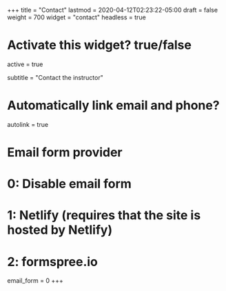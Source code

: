 +++
title = "Contact"
lastmod = 2020-04-12T02:23:22-05:00
draft = false
weight = 700
widget = "contact"
headless = true
# Activate this widget? true/false
active = true

subtitle = "Contact the instructor"

# Automatically link email and phone?
autolink = true

# Email form provider
#   0: Disable email form
#   1: Netlify (requires that the site is hosted by Netlify)
#   2: formspree.io
email_form = 0
+++
